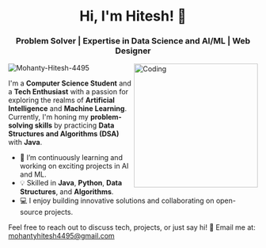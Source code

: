 <h1 align="center">Hi, I'm Hitesh! 👋</h1>
<h3 align="center"> Problem Solver | Expertise in Data Science and AI/ML |  Web Designer</h3>

<img align="right" alt="Coding" width="250" src="https://media.tenor.com/iRB7vrvhPR4AAAAi/data-code.gif">

<p align="left"> <img src="https://komarev.com/ghpvc/?username=Mohanty-Hitesh-4495&label=Profile%20views&color=0e75b6&style=flat" alt="Mohanty-Hitesh-4495" /> </p>

I'm a **Computer Science Student** and a **Tech Enthusiast** with a passion for exploring the realms of **Artificial Intelligence** and **Machine Learning**. Currently, I'm honing my **problem-solving skills** by practicing **Data Structures and Algorithms (DSA)** with **Java**.

- 🔭 I’m continuously learning and working on exciting projects in AI and ML.
- 💡 Skilled in **Java**, **Python**, **Data Structures**, and **Algorithms**.
- 💻 I enjoy building innovative solutions and collaborating on open-source projects.

Feel free to reach out to discuss tech, projects, or just say hi! 
📧 Email me at: [mohantyhitesh4495@gmail.com](mailto:mohantyhitesh4495@gmail.com)

